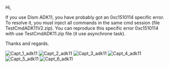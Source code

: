 Hi,

If you use Dism ADK11, you have probably got an 0xc1510114 specific error.
To resolve it, you must inject all commands in the same cmd session (file TestCmdADK11V2.zip).
You can reproduce this specific error 0xc1510114 with use TestCmdADK11.zip file (it use asynchrone task).

Thanks and regards.

![Capt_1_adk11](https://github.com/Dede333/Test-dism-adk11/assets/61848651/3c73c081-2f10-4095-8ba3-6007eccb00ea)
![Capt_2_adk11](https://github.com/Dede333/Test-dism-adk11/assets/61848651/0b420503-8d0e-44df-8a33-a5cfcddf96bd)
![Capt_3_adk11](https://github.com/Dede333/Test-dism-adk11/assets/61848651/c4565693-8886-4314-9482-10584db04e74)
![Capt_4_adk11](https://github.com/Dede333/Test-dism-adk11/assets/61848651/a6c26e02-07aa-4345-af30-58a9dbd69970)
![Capt_5_adk11](https://github.com/Dede333/Test-dism-adk11/assets/61848651/ad5b23e3-bbea-413c-a2cc-11f7561d06e7)
![Capt_6_adk11](https://github.com/Dede333/Test-dism-adk11/assets/61848651/098c2a61-df48-4c75-812b-31a604b50eec)






